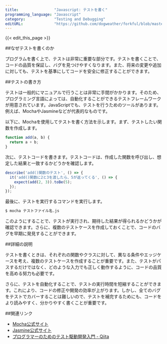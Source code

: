 ```yaml
---
title:                "Javascript: テストを書く"
programming_language: "Javascript"
category:             "Testing and Debugging"
editURL:              "https://github.com/dogweather/forkful/blob/master/content/ja/javascript/writing-tests.md"
---
```


{{< edit_this_page >}}

##なぜテストを書くのか

プログラムを書く上で、テストは非常に重要な部分です。テストを書くことで、コードの品質を保証し、バグを見つけやすくなります。また、将来の変更や追加に対しても、テストを基準にしてコードを安全に修正することができます。

##テストの書き方

テストは一般的にマニュアルで行うことは非常に手間がかかります。そのため、プログラミング言語によっては、自動化することができるテストフレームワークが用意されています。JavaScriptでも、テストを行うためのツールがあります。例えば、MochaやJasmineなどが代表的なものです。

以下に、Mochaを使用してテストを書く方法を示します。まず、テストしたい関数を作成します。

```Javascript
function add(a, b) {
  return a + b;
}
```

次に、テストコードを書きます。テストコードは、作成した関数を呼び出し、想定した結果と一致するかどうかを確認します。

```Javascript
describe('add()関数のテスト', () => {
  it('add()関数に2と3を渡したら、5が返ってくる', () => {
    expect(add(2, 3)).toBe(5);
  });
});
```

最後に、テストを実行するコマンドを実行します。

```bash
$ mocha テストファイル名.js
```

このようにすることで、テストが実行され、期待した結果が得られるかどうかが確認できます。さらに、複数のテストケースを作成しておくことで、コードのバグを早期に発見することができます。

##詳細の説明

テストを書くときは、それぞれの関数やクラスに対して、異なる条件やエッジケースを考え、複数のテストケースを作成することが重要です。また、テストがパスするだけではなく、どのような入力でも正しく動作するように、コードの品質を高める努力も必要です。

さらに、テストを自動化することで、テストの実行時間を短縮することができます。これにより、コードの修正や開発の効率が上がります。しかし、全てのバグをテストでカバーすることは難しいので、テストを補完するためにも、コードをより読みやすく、分かりやすく書くことが重要です。

##関連リンク

- [Mocha公式サイト](https://mochajs.org/)
- [Jasmine公式サイト](https://jasmine.github.io/)
- [プログラマーのためのテスト駆動開発入門 - Qiita](https://qiita.com/t_wan/items/0e63c8f395ff99f28540)